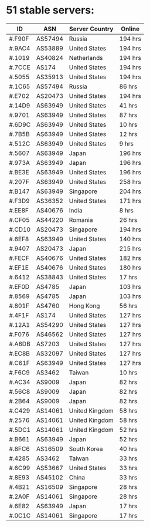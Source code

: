 # 51 stable servers:

| ID | ASN | Server Country | Online |
| ------ | ------ | ------ | ------ |
| #.F90F | AS57494 | Russia | 194 hrs |
| #.9AC4 | AS53889 | United States | 194 hrs |
| #.1019 | AS40824 | Netherlands | 194 hrs |
| #.7CCE | AS174 | United States | 194 hrs |
| #.5055 | AS35913 | United States | 194 hrs |
| #.1C65 | AS57494 | Russia | 86 hrs |
| #.E702 | AS20473 | United States | 194 hrs |
| #.14D9 | AS63949 | United States | 41 hrs |
| #.9701 | AS63949 | United States | 87 hrs |
| #.6D9C | AS63949 | United States | 10 hrs |
| #.7B5B | AS63949 | United States | 12 hrs |
| #.512C | AS63949 | United States | 9 hrs |
| #.5607 | AS63949 | Japan | 196 hrs |
| #.973A | AS63949 | Japan | 196 hrs |
| #.BE3E | AS63949 | United States | 196 hrs |
| #.207F | AS63949 | United States | 258 hrs |
| #.B147 | AS63949 | Singapore | 204 hrs |
| #.F3D9 | AS36352 | United States | 171 hrs |
| #.EE8F | AS40676 | India | 8 hrs |
| #.CF05 | AS44220 | Romania | 26 hrs |
| #.CD10 | AS20473 | Singapore | 194 hrs |
| #.6EF8 | AS63949 | United States | 140 hrs |
| #.9407 | AS20473 | Japan | 215 hrs |
| #.FECF | AS40676 | United States | 182 hrs |
| #.EF1E | AS40676 | United States | 180 hrs |
| #.6412 | AS38843 | United States | 17 hrs |
| #.EF0D | AS4785 | Japan | 103 hrs |
| #.8569 | AS4785 | Japan | 103 hrs |
| #.801F | AS4760 | Hong Kong | 56 hrs |
| #.4F1F | AS174 | United States | 127 hrs |
| #.12A1 | AS54290 | United States | 127 hrs |
| #.F076 | AS46562 | United States | 127 hrs |
| #.A6DB | AS7203 | United States | 127 hrs |
| #.EC8B | AS32097 | United States | 127 hrs |
| #.C61F | AS63949 | United States | 127 hrs |
| #.F6C9 | AS3462 | Taiwan | 10 hrs |
| #.AC34 | AS9009 | Japan | 82 hrs |
| #.56C8 | AS9009 | Japan | 82 hrs |
| #.2B64 | AS9009 | Japan | 82 hrs |
| #.C429 | AS14061 | United Kingdom | 58 hrs |
| #.2576 | AS14061 | United Kingdom | 58 hrs |
| #.5DC1 | AS14061 | United Kingdom | 52 hrs |
| #.B661 | AS63949 | Japan | 52 hrs |
| #.8FC6 | AS16509 | South Korea | 40 hrs |
| #.4285 | AS3462 | Taiwan | 33 hrs |
| #.6C99 | AS53667 | United States | 33 hrs |
| #.8E93 | AS45102 | China | 33 hrs |
| #.4B21 | AS16509 | Singapore | 28 hrs |
| #.2A0F | AS14061 | Singapore | 28 hrs |
| #.6E82 | AS63949 | Japan | 17 hrs |
| #.0C1C | AS14061 | Singapore | 17 hrs |


